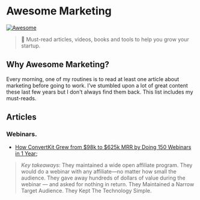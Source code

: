 # Awesome Marketing

[![Awesome](https://awesome.re/badge.svg)](https://awesome.re)

> 🌟 Must-read articles, videos, books and tools to help you grow your startup.


## Why Awesome Marketing?

Every morning, one of my routines is to read at least one article about marketing before going to work. I’ve stumbled upon a lot of great content these last few years but I don't always find them back. This list includes my must-reads.


## Articles

### Webinars.

* [How ConvertKit Grew from $98k to $625k MRR by Doing 150 Webinars in 1 Year](https://blog.leadfeeder.com/webinar-marketing);

> *Key takeaways*: They maintained a wide open affiliate program. They would do a webinar with any affiliate—no matter how small the audience. They gave away hundreds of dollars of value during the webinar — and asked for nothing in return. They Maintained a Narrow Target Audience. They Kept The Technology Simple.
